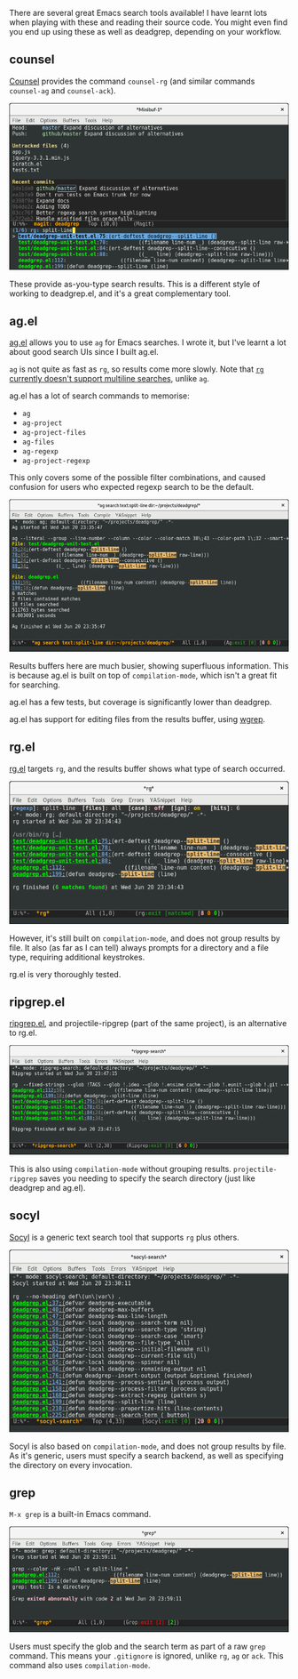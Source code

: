 There are several great Emacs search tools available! I have learnt
lots when playing with these and reading their source code. You might
even find you end up using these as well as deadgrep, depending on
your workflow.

## counsel

[Counsel](https://github.com/abo-abo/swiper) provides the command
`counsel-rg` (and similar commands `counsel-ag` and `counsel-ack`).

![screenshot](counsel_rg_screenshot.png)

These provide as-you-type search results. This is a different style of
working to deadgrep.el, and it's a great complementary tool.

## ag.el

[ag.el](https://github.com/Wilfred/ag.el/) allows you to use `ag` for
Emacs searches. I wrote it, but I've learnt a lot about good search
UIs since I built ag.el.

`ag` is not quite as fast as `rg`, so results come more slowly. Note
that [`rg` currently doesn't support multiline
searches](https://github.com/BurntSushi/ripgrep/issues/176), unlike `ag`.

ag.el has a lot of search commands to memorise:

* `ag`
* `ag-project`
* `ag-project-files`
* `ag-files`
* `ag-regexp`
* `ag-project-regexp`

This only covers some of the possible filter combinations, and caused
confusion for users who expected regexp search to be the default.

![screenshot](ag_screenshot.png)

Results buffers here are much busier, showing superfluous
information. This is because ag.el is built on top of
`compilation-mode`, which isn't a great fit for searching.

ag.el has a few tests, but coverage is significantly lower than
deadgrep.

ag.el has support for editing files from the results buffer, using
[wgrep](https://github.com/mhayashi1120/Emacs-wgrep).

## rg.el

[rg.el](https://github.com/dajva/rg.el) targets `rg`, and the results
buffer shows what type of search occurred.

![screenshot](rg_el_screenshot.png)

However, it's still built on `compilation-mode`, and does not group
results by file. It also (as far as I can tell) always prompts for a
directory and a file type, requiring additional keystrokes.

rg.el is very thoroughly tested.

## ripgrep.el

[ripgrep.el](https://github.com/nlamirault/ripgrep.el), and
projectile-ripgrep (part of the same project), is an alternative to
rg.el.

![screenshot](ripgrep_el_screenshot.png)

This is also using `compilation-mode` without grouping
results. `projectile-ripgrep` saves you needing to specify the search
directory (just like deadgrep and ag.el).

## socyl

[Socyl](https://github.com/nlamirault/socyl) is a generic text search
tool that supports `rg` plus others.

![screenshot](socyl_screenshot.png)

Socyl is also based on `compilation-mode`, and does not group results
by file. As it's generic, users must specify a search backend, as well
as specifying the directory on every invocation.

## grep

`M-x grep` is a built-in Emacs command.

![screenshot](grep_screenshot.png)

Users must specify the glob and the search term as part of a raw
`grep` command. This means your `.gitignore` is ignored, unlike `rg`,
`ag` or `ack`. This command also uses `compilation-mode`.
